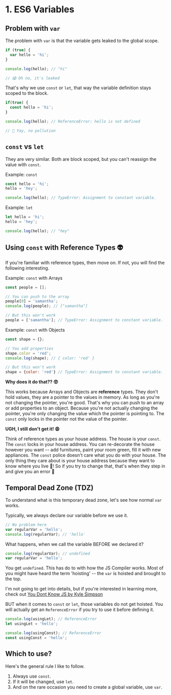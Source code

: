 # 1. ES6 Variables

## Problem with `var`

The problem with `var` is that the variable gets leaked to the global scope.

```javascript
if (true) {
  var hello = 'hi';
}

console.log(hello); // "hi"

// 😱 Oh no, it's leaked
```

That's why we use `const` or `let`, that way the variable definition stays scoped to the block.

```javascript
if(true) {
  const hello = 'hi';
}

console.log(hello); // ReferenceError: hello is not defined 

// 🙂 Yay, no pollution
```

## `const` vs `let`

They are very similar. Both are block scoped, but you can't reassign the value with `const`.

Example: `const`

```javascript
const hello = 'hi';
hello = 'hey';

console.log(hello); // TypeError: Assignment to constant variable.
```

Example: `let`

```javascript
let hello = 'hi';
hello = 'hey';

console.log(hello); // "hey"
```

## Using `const` with Reference Types 👽

If you're familiar with reference types, then move on. If not, you will find the following interesting.

Example: `const` with Arrays

```javascript
const people = [];

// You can push to the array
people[0] = 'samantha';
console.log(people); // ["samantha"]

// But this won't work
people = ['samantha']; // TypeError: Assignment to constant variable.
```

Example: `const` with Objects

```javascript
const shape = {};

// You add properties
shape.color = 'red';
console.log(shape); // { color: 'red' }

// But this won't work
shape = {color: 'red'} // TypeError: Assignment to constant variable.
```

**Why does it do that?? 😲**

This works because Arrays and Objects are **reference** types. They don't hold values, they are a pointer to the values in memory. As long as you're not changing the pointer, you're good. That's why you can push to an array or add properties to an object. Because you're not actually changing the pointer, you're only changing the value which the pointer is pointing to. The `const` only locks in the pointer not the value of the pointer. 

**UGH, I still don't get it! 😩**

Think of reference types as your house address. The house is your `const`. The `const` locks in your house address. You can re-decorate the house however you want -- add furnitures, paint your room green, fill it with new appliances. The `const` police doesn't care what you do with your house. The only thing they care about is your house address because they want to know where you live 🤭! So if you try to change that, that's when they step in and give you an error 🛑

## Temporal Dead Zone (TDZ)

To understand what is this temporary dead zone, let's see how normal `var` works.

Typically, we always declare our variable before we use it.

```javascript
// No problem here
var regularVar = 'hello';
console.log(regularVar); // 'hello'
```

What happens, when we call the variable BEFORE we declared it?

```javascript
console.log(regularVar); // undefined
var regularVar = 'hello';
```

You get `undefined`. This has do to with how the JS Compiler works. Most of you might have heard the term 'hoisting' -- the `var` is hoisted and brought to the top. 

I'm not going to get into details, but if you're interested in learning more, check out [You Dont Know JS by Kyle Simpson](https://github.com/getify/You-Dont-Know-JS/blob/master/scope%20%26%20closures/ch1.md#compiler-theory)

BUT when it comes to `const` or `let`, those variables do not get hoisted. You will actually get an `ReferenceError` if you try to use it before defining it.

```javascript
console.log(usingLet); // ReferenceError
let usingLet = 'hello';

console.log(usingConst); // ReferenceError
const usingConst = 'hello';
```

## Which to use?

Here's the general rule I like to follow.

1. Always use `const`.
2. If it will be changed, use `let`.
3. And on the rare occasion you need to create a global variable, use `var`.
